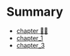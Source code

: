 # Summary

- [chapter 🐱‍👤](<chapter%20🐱‍👤.md>)
- [chapter_1](<chapter_1.md>)
- [chapter_3](<chapter_3.md>)
